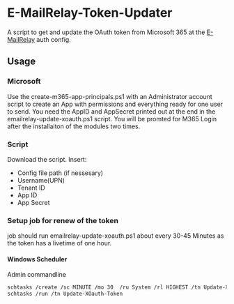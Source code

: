 # E-MailRelay-Token-Updater

A script to get and update the OAuth token from Microsoft 365 at the [E-MailRelay](https://emailrelay.sourceforge.net/) auth config.

## Usage

### Microsoft

Use the create-m365-app-principals.ps1 with an Administrator account script to create an App with permissions and everything ready for one user to send.
You need the AppID and AppSecret printed out at the end in the emailrelay-update-xoauth.ps1 script.
You will be promted for M365 Login after the installaiton of the modules two times.

### Script

Download the script.
Insert:
- Config file path (if nessesary)
- Username(UPN)
- Tenant ID
- App ID
- App Secret

### Setup job for renew of the token

job should run emailrelay-update-xoauth.ps1 about every 30-45 Minutes as the token has a livetime of one hour.

#### Windows Scheduler

Admin commandline

```bash
schtasks /create /sc MINUTE /mo 30  /ru System /rl HIGHEST /tn Update-XOauth-Token /tr "powershell.exe -File '<path to emailrelay-update-xoauth.ps1>'"
schtasks /run /tn Update-XOauth-Token
```
